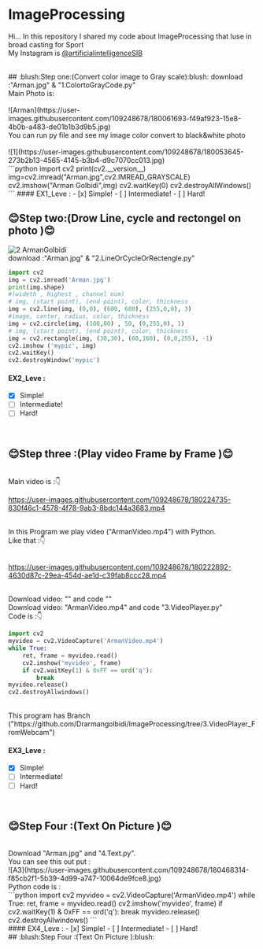 # ImageProcessing
Hi... 
In this repository I shared my code about ImageProcessing that Iuse in broad casting for Sport
<br>
My Instagram is [@artificialintelligenceSIB](https://instagram.com/artificialintelligenceSIB)

<br>
## :blush:Step one:(Convert color image to Gray scale):blush:</b>
download :"Arman.jpg" & "1.ColortoGrayCode.py"
<br>
Main Photo is:
<br>
<br>
![Arman](https://user-images.githubusercontent.com/109248678/180061693-f49af923-15e8-4b0b-a483-de01b1b3d9b5.jpg)
<br>
You can run py file and see my image color convert to black&white photo
<br>
<br>
![1](https://user-images.githubusercontent.com/109248678/180053645-273b2b13-4565-4145-b3b4-d9c7070cc013.jpg)
<br>
```python
import cv2
print(cv2.__version__)
img=cv2.imread("Arman.jpg",cv2.IMREAD_GRAYSCALE)
cv2.imshow("Arman Golbidi",img)
cv2.waitKey(0)
cv2.destroyAllWindows()
```
#### EX1_Leve :
- [x] Simple! 
- [ ] Intermediate!
- [ ] Hard!


## :blush:Step two:(Drow Line, cycle and rectongel on photo ):blush:</b>
![2 ArmanGolbidi](https://user-images.githubusercontent.com/109248678/180068468-1fe329a4-8f4d-4287-aa21-5524d0f3cf07.jpg)
<br>
download :"Arman.jpg" & "2.LineOrCycleOrRectengle.py"
<br>
```python
import cv2
img = cv2.imread('Arman.jpg')
print(img.shape)
#(wideth , Highest , channel num)
# img, (start point), (end point), color, thickness
img = cv2.line(img, (0,0), (600, 600), (255,0,0), 3) 
#image, center, radius, color, thickness 
img = cv2.circle(img, (100,80) , 50, (0,255,0), 1) 
# img, (start point), (end point), color, thickness
img = cv2.rectangle(img, (30,30), (60,160), (0,0,255), -1) 
cv2.imshow ('mypic', img) 
cv2.waitKey() 
cv2.destroyWindow('mypic')
```
#### EX2_Leve :
- [x] Simple! 
- [ ] Intermediate!
- [ ] Hard!
<br>

## :blush:Step three :(Play video Frame by Frame ):blush:</b>
<br> 
Main video is :👇
<br>

https://user-images.githubusercontent.com/109248678/180224735-830f46c1-4578-4f78-9ab3-8bdc144a3683.mp4

<br>
In this Program we play video ("ArmanVideo.mp4") with Python.
<br>
Like that :👇
<br>
<br>

https://user-images.githubusercontent.com/109248678/180222892-4630d87c-29ea-454d-ae1d-c39fab8ccc28.mp4

<br>
Download video: "" and code ""
<br>
Download video: "ArmanVideo.mp4" and code "3.VideoPlayer.py"
<br>
Code is :👇
<br>

```python
import cv2
myvideo = cv2.VideoCapture('ArmanVideo.mp4')
while True:
    ret, frame = myvideo.read() 
    cv2.imshow('myvideo', frame) 
    if cv2.waitKey(1) & 0xFF == ord('q'):
        break
myvideo.release() 
cv2.destroyAllwindows()
```
<br>
This program has Branch ("https://github.com/Drarmangolbidi/ImageProcessing/tree/3.VideoPlayer_FromWebcam")
<br>

#### EX3_Leve :
- [x] Simple! 
- [ ] Intermediate!
- [ ] Hard!

<br>

## :blush:Step Four :(Text On Picture ):blush:</b>
<br> 
Download "Arman.jpg" and "4.Text.py".
<br>
You can see this out put :
<br>
![A3](https://user-images.githubusercontent.com/109248678/180468314-f85cb2f1-5b39-4d99-a747-10064de9fce8.jpg)
<br>
Python code is :
<br>
```python
import cv2
myvideo = cv2.VideoCapture('ArmanVideo.mp4')
while True:
    ret, frame = myvideo.read() 
    cv2.imshow('myvideo', frame) 
    if cv2.waitKey(1) & 0xFF == ord('q'):
        break
myvideo.release() 
cv2.destroyAllwindows()
```
<br>
#### EX4_Leve :
- [x] Simple! 
- [ ] Intermediate!
- [ ] Hard!
<br>
## :blush:Step Four :(Text On Picture ):blush:</b>
<br>
